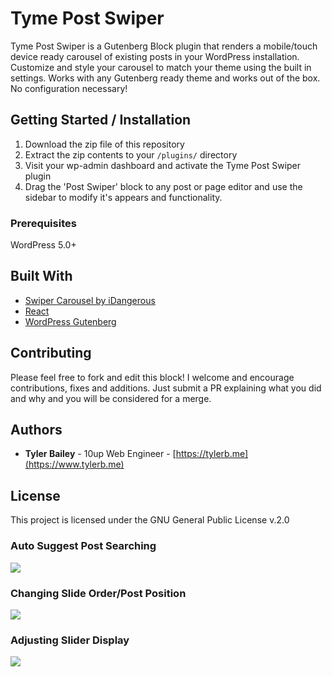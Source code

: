 # Tyme Post Swiper

Tyme Post Swiper is a Gutenberg Block plugin that renders a mobile/touch device ready carousel of existing posts in your WordPress installation. Customize and style your carousel to match your theme using the built in settings. Works with any Gutenberg ready theme and works out of the box. No configuration necessary!

## Getting Started / Installation

1. Download the zip file of this repository
2. Extract the zip contents to your `/plugins/` directory
3. Visit your wp-admin dashboard and activate the Tyme Post Swiper plugin
4. Drag the \'Post Swiper\' block to any post or page editor and use the sidebar to modify it\'s appears and functionality.

### Prerequisites

WordPress 5.0+

## Built With

* [Swiper Carousel by iDangerous](https://idangero.us/swiper/get-started/)
* [React](https://reactjs.org/)
* [WordPress Gutenberg](https://wordpress.org/gutenberg/)

## Contributing

Please feel free to fork and edit this block! I welcome and encourage contributions, fixes and additions. Just submit a PR explaining what you did and why and you will be considered for a merge.


## Authors

* **Tyler Bailey** - 10up Web Engineer - [https://tylerb.me](https://www.tylerb.me)

## License

This project is licensed under the GNU General Public License v.2.0

### Auto Suggest Post Searching
![](http://tymeinteractive.com/plugins/tyme-post-swiper/img/Post-Searching.gif)

### Changing Slide Order/Post Position
![](http://tymeinteractive.com/plugins/tyme-post-swiper/img/PostSorting.gif)

### Adjusting Slider Display
![](http://tymeinteractive.com/plugins/tyme-post-swiper/img/Slider-Settings.gif)
